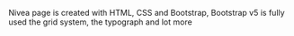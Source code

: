 Nivea page is created with HTML, CSS and Bootstrap,
Bootstrap v5 is fully used the grid system, the typograph and lot more
